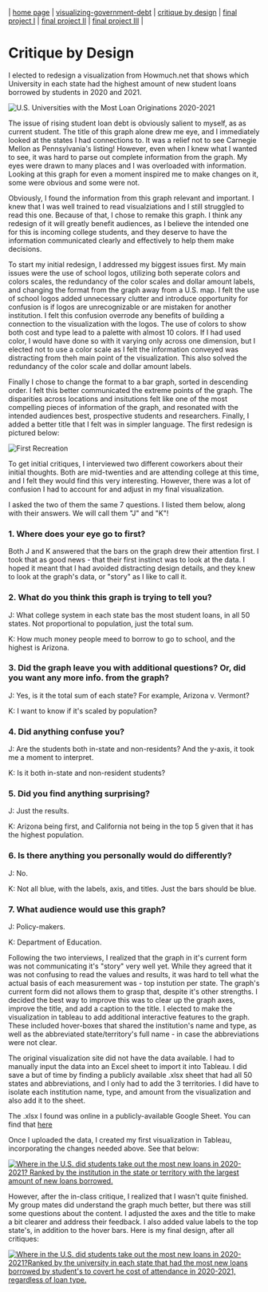 | [home page](https://kjmattso.github.io/Mattson-portfolio/) | [visualizing-government-debt](https://kjmattso.github.io/Mattson-portfolio/Visualizing_gov_debt.html) | [critique by design](https://kjmattso.github.io/Mattson-portfolio/Critique_by_design.html) | [final project I](https://kjmattso.github.io/Mattson-portfolio/Final_project_pt1.html) | [final project II](final-project-part-two) | [final project III](final-project-part-three) |

# Critique by Design

I elected to redesign a visualization from Howmuch.net that shows which University in each state had the highest amount of new student loans borrowed by students in 2020 and 2021.

![U.S. Universities with the Most Loan Originations 2020-2021](https://cdn.howmuch.net/articles/university-with-the-most-student-loan-originated-in-every-state-10b5.jpg)

The issue of rising student loan debt is obviously salient to myself, as as current student. The title of this graph alone drew me eye, and I immediately looked at the states I had connections to. It was a relief not to see Carnegie Mellon as Pennsylvania's listing! However, even when I knew what I wanted to see, it was hard to parse out complete information from the graph. My eyes were drawn to many places and I was overloaded with information. Looking at this graph for even a moment inspired me to make changes on it, some were obvious and some were not. 

Obviously, I found the information from this graph relevant and important. I knew that I was well trained to read visualziations and I still struggled to read this one. Because of that, I chose to remake this graph. I think any redesign of it will greatly benefit audiences, as I believe the intended one for this is incoming college students, and they deserve to have the information communicated clearly and effectively to help them make decisions. 

To start my initial redesign, I addressed my biggest issues first. My main issues were the use of school logos, utilizing both seperate colors and colors scales, the redundancy of the color scales and dollar amount labels, and changing the format from the graph away from a U.S. map. I felt the use of school logos added unnecessary clutter and introduce opportunity for confusion is if logos are unrecognizable or are mistaken for another institution. I felt this confusion overrode any benefits of building a connection to the visualization with the logos. The use of colors to show both cost and type lead to a palette with almost 10 colors. If I had used color, I would have done so with it varying only across one dimension, but I elected not to use a color scale as I felt the information conveyed was distracting from theh main point of the visualization. This also solved the redundancy of the color scale and dollar amount labels. 

Finally I chose to change the format to a bar graph, sorted in descending order. I felt this better communicated the extreme points of the graph. The disparities across locations and insitutions felt like one of the most compelling pieces of information of the graph, and resonated with the intended audiences best, prospective students and researchers. Finally, I added a better title that I felt was in simpler language. The first redesign is pictured below:

![First Recreation](IMG_9375.png)

To get initial critiques, I interviewed two different coworkers about their initial thoughts. Both are mid-twenties and are attending college at this time, and I felt they would find this very interesting. However, there was a lot of confusion I had to account for and adjust in my final visualization. 

I asked the two of them the same 7 questions. I listed them below, along with their answers. We will call them "J" and "K"!

### 1. Where does your eye go to first?

Both J and K answered that the bars on the graph drew their attention first. I took that as good news - that their first instinct was to look at the data. I hoped it meant that I had avoided distracting design details, and they knew to look at the graph's data, or "story" as I like to call it. 

### 2. What do you think this graph is trying to tell you?

J: What college system in each state bas the most student loans, in all 50 states. Not proportional to population, just the total sum.

K: How much money people meed to borrow to go to school, and the highest is Arizona.

### 3. Did the graph leave you with additional questions? Or, did you want any more info. from the graph?

J: Yes, is it the total sum of each state? For example, Arizona v. Vermont?

K: I want to know if it's scaled by population?

### 4. Did anything confuse you? 

J: Are the students both in-state and non-residents? And the y-axis, it took me a moment to interpret. 

K: Is it both in-state and non-resident students?

### 5. Did you find anything surprising?

J: Just the results.

K: Arizona being first, and California not being in the top 5 given that it has the highest population.

### 6. Is there anything you personally would do differently?

J: No. 

K: Not all blue, with the labels, axis, and titles. Just the bars should be blue.

### 7. What audience would use this graph?

J: Policy-makers.

K: Department of Education.

Following the two interviews, I realized that the graph in it's current form was not communicating it's "story" very well yet. While they agreed that it was not confusing to read the values and results, it was hard to tell what the actual basis of each measurement was - top instution per state. The graph's current form did not allows them to grasp that, despite it's other strengths. I decided the best way to improve this was to clear up the graph axes, improve the title, and add a caption to the title. I elected to make the visualization in tableau to add additional interactive features to the graph. These included hover-boxes that shared the institution's name and type, as well as the abbreviated state/territory's full name - in case the abbreviations were not clear. 

The original visualization site did not have the data available. I had to manually input the data into an Excel sheet to import it into Tableau. I did save a but of time by finding a publicly available .xlsx sheet that had all 50 states and abbreviations, and I only had to add the 3 territories. I did have to isolate each institution name, type, and amount from the visualization and also add it to the sheet. 

The .xlsx I found was online in a publicly-available Google Sheet. You can find that [here](https://docs.google.com/spreadsheets/d/14wvnQygIX1eCVo7H5B7a96W1v5VCg6Q9yeRoESF6epw/edit#gid=0)

Once I uploaded the data, I created my first visualization in Tableau, incorporating the changes needed above. See that below:

<div class='tableauPlaceholder' id='viz1707230190897' style='position: relative'><noscript><a href='#'><img alt='Where in the U.S. did students take out the most new loans in 2020-2021? Ranked by the institution in the state or territory with the largest amount of new loans borrowed. ' src='https:&#47;&#47;public.tableau.com&#47;static&#47;images&#47;HW&#47;HW3and4-FirstDraft&#47;Sheet1&#47;1_rss.png' style='border: none' /></a></noscript><object class='tableauViz'  style='display:none;'><param name='host_url' value='https%3A%2F%2Fpublic.tableau.com%2F' /> <param name='embed_code_version' value='3' /> <param name='site_root' value='' /><param name='name' value='HW3and4-FirstDraft&#47;Sheet1' /><param name='tabs' value='no' /><param name='toolbar' value='yes' /><param name='static_image' value='https:&#47;&#47;public.tableau.com&#47;static&#47;images&#47;HW&#47;HW3and4-FirstDraft&#47;Sheet1&#47;1.png' /> <param name='animate_transition' value='yes' /><param name='display_static_image' value='yes' /><param name='display_spinner' value='yes' /><param name='display_overlay' value='yes' /><param name='display_count' value='yes' /><param name='language' value='en-US' /><param name='filter' value='publish=yes' /></object></div>                
<script type='text/javascript'>                    
var divElement = document.getElementById('viz1707230190897');                   
var vizElement = divElement.getElementsByTagName('object')[0];                    
vizElement.style.width='100%';vizElement.style.height=(divElement.offsetWidth*0.75)+'px';                    
var scriptElement = document.createElement('script');                    
scriptElement.src = 'https://public.tableau.com/javascripts/api/viz_v1.js';                    vizElement.parentNode.insertBefore(scriptElement, vizElement);               
</script>

However, after the in-class critique, I realized that I wasn't quite finished. My group mates did understand the graph much better, but there was still some questions about the content. I adjusted the axes and the title to make a bit clearer and address their feedback. I also added value labels to the top state's, in addition to the hover bars. Here is my final design, after all critiques:

<div class='tableauPlaceholder' id='viz1707231249965' style='position: relative'><noscript><a href='#'><img alt='Where in the U.S. did students take out the most new loans in 2020-2021?Ranked by the university in each state that had the most new loans borrowed by student&#39;s to covert he cost of attendance in 2020-2021, regardless of loan type. ' src='https:&#47;&#47;public.tableau.com&#47;static&#47;images&#47;Ne&#47;NewLoans-final&#47;Sheet1&#47;1_rss.png' style='border: none' /></a></noscript><object class='tableauViz'  style='display:none;'><param name='host_url' value='https%3A%2F%2Fpublic.tableau.com%2F' /> <param name='embed_code_version' value='3' /> <param name='site_root' value='' /><param name='name' value='NewLoans-final&#47;Sheet1' /><param name='tabs' value='no' /><param name='toolbar' value='yes' /><param name='static_image' value='https:&#47;&#47;public.tableau.com&#47;static&#47;images&#47;Ne&#47;NewLoans-final&#47;Sheet1&#47;1.png' /> <param name='animate_transition' value='yes' /><param name='display_static_image' value='yes' /><param name='display_spinner' value='yes' /><param name='display_overlay' value='yes' /><param name='display_count' value='yes' /><param name='language' value='en-US' /><param name='filter' value='publish=yes' /></object></div>                
<script type='text/javascript'>                    
var divElement = document.getElementById('viz1707231249965');                    
var vizElement = divElement.getElementsByTagName('object')[0];                    
vizElement.style.width='100%';vizElement.style.height=(divElement.offsetWidth*0.75)+'px';                    
var scriptElement = document.createElement('script');                    
scriptElement.src = 'https://public.tableau.com/javascripts/api/viz_v1.js';                    vizElement.parentNode.insertBefore(scriptElement, vizElement);               
</script>
